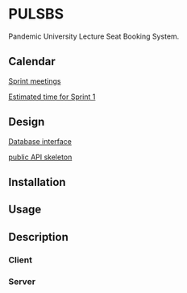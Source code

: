 # PULSBS
Pandemic University Lecture Seat Booking System.

## Calendar
[Sprint meetings](https://calendar.google.com/calendar/u/0/r?cid=N3A0ZzhsMjRydWtpazJtdjZya2M3NGFzYm9AZ3JvdXAuY2FsZW5kYXIuZ29vZ2xlLmNvbQ&pli=1)

[Estimated time for Sprint 1](https://docs.google.com/spreadsheets/d/1icbW5-RjAeo9tewDkwckT8yB0Kz6KoK-puBTgJctIUM/edit)

## Design
[Database interface](https://app.creately.com/diagram/v2I2OxU6KJl/view)

[public API skeleton](https://docs.google.com/document/d/1g7rZGhk2GJU-NiFqanrXhGMsG0u4hMfa0yhNFl68EPw/edit)

## Installation

## Usage

## Description

### Client

### Server




